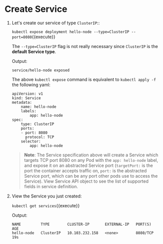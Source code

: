 # Create Service

1. Let's create our service of type `ClusterIP`::

    `kubectl expose deployment hello-node --type=ClusterIP --port=8080`{{execute}}

    The `--type=ClusterIP` flag is not really necessary since `ClusterIP` is the **default Service type**.

    Output:

    ```
    service/hello-node exposed
    ```

    The above `kubectl expose` command is equivalent to `kubectl apply -f` the following yaml:

    ```
    apiVersion: v1
    kind: Service
    metadata:
        name: hello-node
        labels:
            app: hello-node
    spec:
        type: ClusterIP
        ports:
        - port: 8080
          protocol: TCP
        selector:
            app: hello-node

    ```

    > **Note**: The Service specification above will create a Service which targets TCP port 8080 on any Pod with the `app: hello-node` label, and expose it on an abstracted Service port (`targetPort:` is the port the container accepts traffic on, `port:` is the abstracted Service port, which can be any port other pods use to access the Service). View Service API object to see the list of supported fields in service definition.

2. View the Service you just created:

    `kubectl get services`{{execute}}

    Output:

    ```
    NAME         TYPE        CLUSTER-IP       EXTERNAL-IP   PORT(S)    AGE
    hello-node   ClusterIP   10.103.232.158   <none>        8080/TCP   19s
    ```

